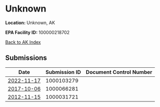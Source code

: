 # Unknown

**Location:** Unknown, AK

**EPA Facility ID:** 100000218702

[Back to AK Index](../../index.md)

## Submissions

| Date | Submission ID | Document Control Number |
|------|--------------|-------------------------|
| [2022-11-17](submissions/1000103279.md) | 1000103279 |  |
| [2017-10-06](submissions/1000066281.md) | 1000066281 |  |
| [2012-11-15](submissions/1000031721.md) | 1000031721 |  |
